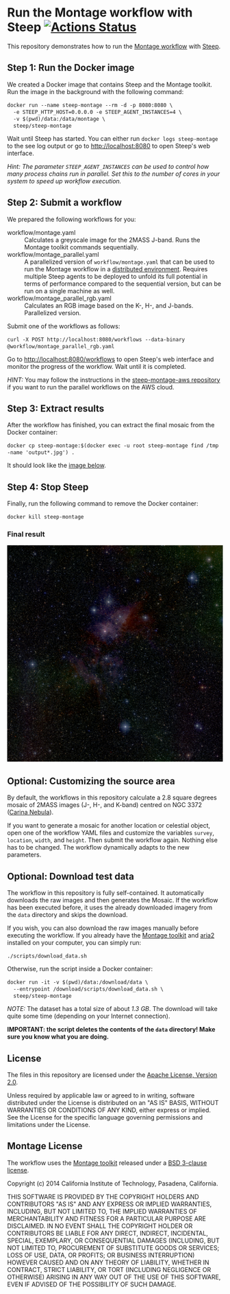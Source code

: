 # Run the Montage workflow with Steep [![Actions Status](https://github.com/steep-wms/steep-montage/workflows/CI/badge.svg)](https://github.com/steep-wms/steep-montage/actions)

This repository demonstrates how to run the
[Montage workflow](http://montage.ipac.caltech.edu/) with
[Steep](https://github.com/steep-wms/steep).

## Step 1: Run the Docker image

We created a Docker image that contains Steep and the Montage toolkit. Run the
image in the background with the following command:

    docker run --name steep-montage --rm -d -p 8080:8080 \
      -e STEEP_HTTP_HOST=0.0.0.0 -e STEEP_AGENT_INSTANCES=4 \
      -v $(pwd)/data:/data/montage \
      steep/steep-montage

Wait until Steep has started. You can either run `docker logs steep-montage`
to the see log output or go to <http://localhost:8080> to open Steep's web
interface.

*Hint: The parameter `STEEP_AGENT_INSTANCES` can be used to control how many
process chains run in parallel. Set this to the number of cores in your system
to speed up workflow execution.*

## Step 2: Submit a workflow

We prepared the following workflows for you:

<dl>
<dt>workflow/montage.yaml</dt>
<dd>Calculates a greyscale image for the 2MASS J-band. Runs the Montage toolkit commands sequentially.</dd>
<dt>workflow/montage_parallel.yaml</dt>
<dd>A parallelized version of <code>workflow/montage.yaml</code> that can be used to run the Montage workflow in a <a href="https://github.com/steep-wms/steep-montage-aws">distributed environment</a>. Requires multiple Steep agents to be deployed to unfold its full potential in terms of performance compared to the sequential version, but can be run on a single machine as well.</dd>
<dt>workflow/montage_parallel_rgb.yaml</dt>
<dd>Calculates an RGB image based on the K-, H-, and J-bands. Parallelized version.</dd>
</dl>

Submit one of the workflows as follows:

    curl -X POST http://localhost:8080/workflows --data-binary @workflow/montage_parallel_rgb.yaml

Go to <http://localhost:8080/workflows> to open Steep's web interface and
monitor the progress of the workflow. Wait until it is completed.

*HINT:* You may follow the instructions in the
[steep-montage-aws repository](https://github.com/steep-wms/steep-montage-aws)
if you want to run the parallel workflows on the AWS cloud.

## Step 3: Extract results

After the workflow has finished, you can extract the final mosaic from the Docker
container:

    docker cp steep-montage:$(docker exec -u root steep-montage find /tmp -name 'output*.jpg') .

It should look like the [image below](#final-result).

## Step 4: Stop Steep

Finally, run the following command to remove the Docker container:

    docker kill steep-montage

### Final result

![Carina Nebula](result_rgb.jpg "Carina Nebula")

## Optional: Customizing the source area

By default, the workflows in this repository calculate a 2.8
square degrees mosaic of 2MASS images (J-, H-, and K-band) centred on
NGC 3372 ([Carina Nebula](https://en.wikipedia.org/wiki/Carina_Nebula)).

If you want to generate a mosaic for another location or celestial object,
open one of the workflow YAML files and customize the variables `survey`,
`location`, `width`, and `height`. Then submit the workflow again. Nothing else
has to be changed. The workflow dynamically adapts to the new parameters.

## Optional: Download test data

The workflow in this repository is fully self-contained. It automatically
downloads the raw images and then generates the Mosaic. If the workflow has
been executed before, it uses the already downloaded imagery from the `data`
directory and skips the download.

If you wish, you can also download the raw images manually before executing the
workflow. If you already have the [Montage toolkit](https://github.com/Caltech-IPAC/Montage)
and [aria2](https://aria2.github.io/) installed on your computer, you can simply run:

    ./scripts/download_data.sh

Otherwise, run the script inside a Docker container:

    docker run -it -v $(pwd)/data:/download/data \
      --entrypoint /download/scripts/download_data.sh \
      steep/steep-montage

*NOTE:* The dataset has a total size of about *1.3 GB*. The download will take
quite some time (depending on your Internet connection).

**IMPORTANT: the script deletes the contents of the `data` directory! Make sure
you know what you are doing.**

## License

The files in this repository are licensed under the
[Apache License, Version 2.0](http://www.apache.org/licenses/LICENSE-2.0).

Unless required by applicable law or agreed to in writing, software
distributed under the License is distributed on an "AS IS" BASIS,
WITHOUT WARRANTIES OR CONDITIONS OF ANY KIND, either express or implied.
See the License for the specific language governing permissions and
limitations under the License.

## Montage License

The workflow uses the [Montage toolkit](https://github.com/Caltech-IPAC/Montage)
released under a [BSD 3-clause license](https://github.com/Caltech-IPAC/Montage/blob/master/LICENSE).

Copyright (c) 2014 California Institute of Technology, Pasadena, California.

THIS SOFTWARE IS PROVIDED BY THE COPYRIGHT HOLDERS AND CONTRIBUTORS "AS IS" AND
ANY EXPRESS OR IMPLIED WARRANTIES, INCLUDING, BUT NOT LIMITED TO, THE IMPLIED
WARRANTIES OF MERCHANTABILITY AND FITNESS FOR A PARTICULAR PURPOSE ARE
DISCLAIMED. IN NO EVENT SHALL THE COPYRIGHT HOLDER OR CONTRIBUTORS BE LIABLE
FOR ANY DIRECT, INDIRECT, INCIDENTAL, SPECIAL, EXEMPLARY, OR CONSEQUENTIAL
DAMAGES (INCLUDING, BUT NOT LIMITED TO, PROCUREMENT OF SUBSTITUTE GOODS OR
SERVICES; LOSS OF USE, DATA, OR PROFITS; OR BUSINESS INTERRUPTION) HOWEVER
CAUSED AND ON ANY THEORY OF LIABILITY, WHETHER IN CONTRACT, STRICT LIABILITY,
OR TORT (INCLUDING NEGLIGENCE OR OTHERWISE) ARISING IN ANY WAY OUT OF THE USE
OF THIS SOFTWARE, EVEN IF ADVISED OF THE POSSIBILITY OF SUCH DAMAGE.
